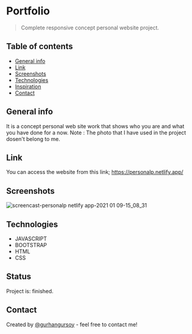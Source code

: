 # Portfolio
> Complete responsive concept personal website project.

## Table of contents
* [General info](#general-info)
* [Link](#link)
* [Screenshots](#screenshots)
* [Technologies](#technologies)
* [Inspiration](#inspiration)
* [Contact](#contact)

## General info
It is a concept personal web site work that shows who you are and what you have done for a now.
Note : The photo that I have used in the project dosen't belong to me.

## Link
You can access the website from this link;
https://personalp.netlify.app/

## Screenshots
![screencast-personalp netlify app-2021 01 09-15_08_31](https://user-images.githubusercontent.com/73755991/104091249-3f40a680-528d-11eb-96b7-2642c6dfb12b.gif)

## Technologies
* JAVASCRIPT
* BOOTSTRAP
* HTML
* CSS

## Status
Project is: finished.


## Contact
Created by [@gurhangursoy](https://www.linkedin.com/in/gurhan-gursoy/) - feel free to contact me!

